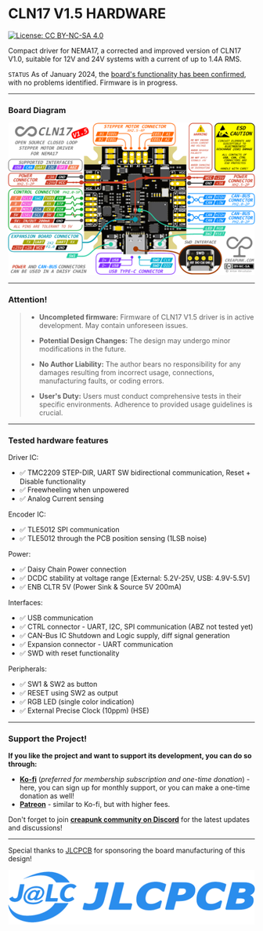 #  CLN17 V1.5 HARDWARE

[![License: CC BY-NC-SA 4.0](https://img.shields.io/badge/License-CC_BY--NC--SA_4.0-lightgrey.svg)](/license.md)

Compact driver for NEMA17, a corrected and improved version of CLN17 V1.0, suitable for 12V and 24V systems with a current of up to 1.4A RMS.

`STATUS` As of January 2024, the [board's functionality has been confirmed](#tested-hardware-features), with no problems identified. Firmware is in progress.

------

### Board Diagram

![](./CLN17-V1.5-BOARD-DIAGRAM.PNG)

------

### Attention!

> - **Uncompleted firmware:** Firmware of CLN17 V1.5 driver is in active development. May contain unforeseen issues.
>
> - **Potential Design Changes:** The design may undergo minor modifications in the future.
>
> - **No Author Liability:** The author bears no responsibility for any damages resulting from incorrect usage, connections, manufacturing faults, or coding errors.
>
> - **User's Duty:** Users must conduct comprehensive tests in their specific environments. Adherence to provided usage guidelines is crucial.

------

### Tested hardware features

Driver IC:

- ✅ TMC2209 STEP-DIR, UART SW bidirectional communication, Reset + Disable functionality
- ✅ Freewheeling when unpowered
- ✅ Analog Current sensing

Encoder IC:

- ✅ TLE5012 SPI communication
- ✅ TLE5012 through the PCB position sensing (1LSB noise)

Power:

- ✅ Daisy Chain Power connection
- ✅ DCDC stability at voltage range [External: 5.2V-25V, USB: 4.9V-5.5V]
- ✅ ENB CLTR 5V (Power Sink & Source 5V 200mA)

Interfaces:

- ✅ USB communication
- ✅ CTRL connector - UART, I2C, SPI communication (ABZ not tested yet)
- ✅ CAN-Bus IC Shutdown and Logic supply, diff signal generation
- ✅ Expansion connector - UART communication
- ✅ SWD with reset functionality

Peripherals:

- ✅ SW1 & SW2 as button
- ✅ RESET using SW2 as output
- ✅ RGB LED (single color indication)
- ✅ External Precise Clock (10ppm) (HSE)

------

### Support the Project!

**If you like the project and want to support its development, you can do so through:**

- **[Ko-fi](https://ko-fi.com/creapunk)** (*preferred for membership subscription and one-time donation*) - here, you can sign up for monthly support, or you can make a one-time donation as well!
- **[Patreon](http://patreon.com/creapunk)** - similar to Ko-fi, but with higher fees.

Don't forget to join **[creapunk community on Discord](https://discord.gg/4uFSsffhMt)** for the latest updates and discussions!

------

Special thanks to [JLCPCB](https://jlcpcb.com/?from=creapunk) for sponsoring the board manufacturing of this design!

[![img](/wiki/assets/sponsors/JLCPCB.png)](https://jlcpcb.com/?from=creapunk)
